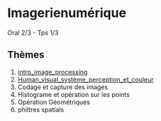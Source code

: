 Imagerienumérique
==================

Oral 2/3 - Tps 1/3

## Thèmes
1. [intro_image_processing](intro_image_processing)
2. [Human_visual_système_perception_et_couleur](Human_visual_système_perception_et_couleur)
3. Codage et capture des images
4. Histograme et opération sur les points
5. Opération Géométriques
6. philtres spatials
